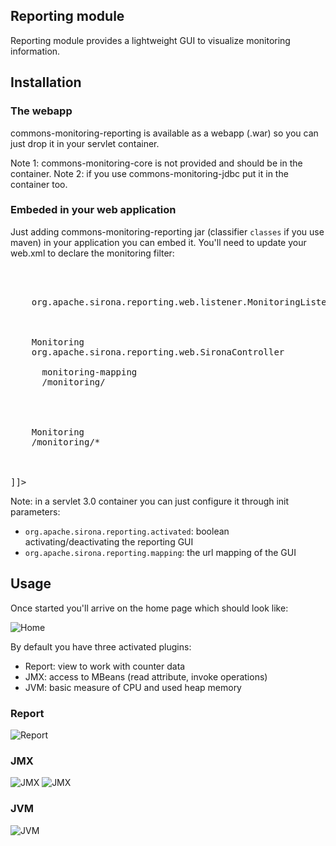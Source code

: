 <!---
Licensed to the Apache Software Foundation (ASF) under one
or more contributor license agreements.  See the NOTICE file
distributed with this work for additional information
regarding copyright ownership.  The ASF licenses this file
to you under the Apache License, Version 2.0 (the
"License"); you may not use this file except in compliance
with the License.  You may obtain a copy of the License at

  http://www.apache.org/licenses/LICENSE-2.0

Unless required by applicable law or agreed to in writing,
software distributed under the License is distributed on an
"AS IS" BASIS, WITHOUT WARRANTIES OR CONDITIONS OF ANY
KIND, either express or implied.  See the License for the
specific language governing permissions and limitations
under the License.
-->
## Reporting module

Reporting module provides a lightweight GUI to visualize monitoring information.

## Installation
### The webapp

commons-monitoring-reporting is available as a webapp (.war) so you can just drop it in your servlet container.

Note 1: commons-monitoring-core is not provided and should be in the container.
Note 2: if you use commons-monitoring-jdbc put it in the container too.

### Embeded in your web application

Just adding commons-monitoring-reporting jar (classifier `classes` if you use maven) in your application
you can embed it. You'll need to update your web.xml to declare the monitoring filter:

<pre class="prettyprint linenums"><![CDATA[
<web-app xmlns="http://java.sun.com/xml/ns/javaee"
         xmlns:xsi="http://www.w3.org/2001/XMLSchema-instance"
         xsi:schemaLocation="http://java.sun.com/xml/ns/javaee http://java.sun.com/xml/ns/javaee/web-app_2_5.xsd"
         version="2.5">

  <listener>
    <listener-class>org.apache.sirona.reporting.web.listener.MonitoringListener</listener-class>
  </listener>

  <filter>
    <filter-name>Monitoring</filter-name>
    <filter-class>org.apache.sirona.reporting.web.SironaController</filter-class>
    <init-param> <!-- should match your filter mapping base -->
      <param-name>monitoring-mapping</param-name>
      <param-value>/monitoring/</param-value>
    </init-param>
  </filter>

  <filter-mapping>
    <filter-name>Monitoring</filter-name>
    <url-pattern>/monitoring/*</url-pattern>
  </filter-mapping>

</web-app>
]]></pre>

Note: in a servlet 3.0 container you can just configure it through init parameters:

* `org.apache.sirona.reporting.activated`: boolean activating/deactivating the reporting GUI
* `org.apache.sirona.reporting.mapping`: the url mapping of the GUI

## Usage

Once started you'll arrive on the home page which should look like:

![Home](images/gui/home.png)

By default you have three activated plugins:

* Report: view to work with counter data
* JMX: access to MBeans (read attribute, invoke operations)
* JVM: basic measure of CPU and used heap memory

### Report

![Report](images/gui/report.png)

### JMX

![JMX](images/gui/mbean-attributes.png)
![JMX](images/gui/mbean-operations.png)

### JVM

![JVM](images/gui/jvm.png)

